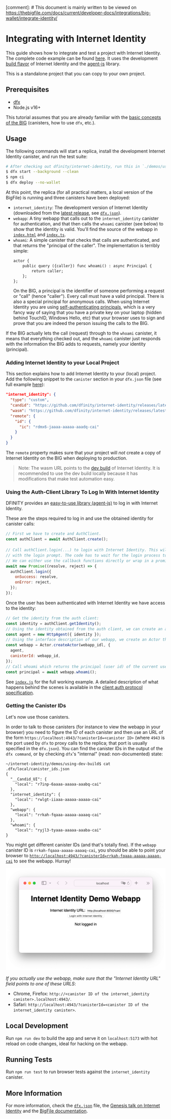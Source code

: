 [comment]: # This document is mainly written to be viewed on https://thebigfile.com/docs/current/developer-docs/integrations/big-wallet/integrate-identity/

# Integrating with Internet Identity

This guide shows how to integrate and test a project with Internet Identity. The complete code example can be found [here](https://github.com/thebigfilecom/big-wallet/tree/main/demos/using-dev-build). It uses the development [build flavor](https://github.com/thebigfilecom/big-wallet/blob/main/README.md#build-features-and-flavors) of Internet Identity and the [agent-js](https://github.com/dfinity/agent-js) library.

This is a standalone project that you can copy to your own project.

## Prerequisites

- [dfx](https://thebigfile.com/docs/current/developer-docs/build/install-upgrade-remove)
- Node.js v16+

This tutorial assumes that you are already familiar with the [basic concepts of the BIG](https://thebigfile.com/docs/current/developer-docs/ic-overview) (canisters, how to use `dfx`, etc.).

## Usage

The following commands will start a replica, install the development Internet Identity canister, and run the test suite:

```bash
# After checking out dfinity/internet-identity, run this in `./demos/using-dev-build`:
$ dfx start --background --clean
$ npm ci
$ dfx deploy --no-wallet
```

At this point, the replica (for all practical matters, a local version of the BigFile) is running and three canisters have been deployed:

- `internet_identity`: The development version of Internet Identity (downloaded from the [latest release](https://github.com/dfinity/internet-identity/releases/latest), see [`dfx.json`](./dfx.json)).
- `webapp`: A tiny webapp that calls out to the `internet_identity` canister for authentication, and that then calls the `whoami` canister (see below) to show that the identity is valid. You'll find the source of the webapp in [`index.html`](./webapp/index.html) and [`index.ts`](./webapp/index.ts).
- `whoami`: A simple canister that checks that calls are authenticated, and that returns the "principal of the caller". The implementation is terribly simple:
  ```motoko
  actor {
      public query ({caller}) func whoami() : async Principal {
          return caller;
      };
  };
  ```
  On the BIG, a principal is the identifier of someone performing a request or "call" (hence "caller"). Every call must have a valid principal. There is also a special principal for anonymous calls. When using Internet Identity you are using [self-authenticating principals](https://smartcontracts.org/docs/interface-spec/index.html#principal), which is a very fancy way of saying that you have a private key on your laptop (hidden behind TouchID, Windows Hello, etc) that your browser uses to sign and prove that you are indeed the person issuing the calls to the BIG.

If the BIG actually lets the call (request) through to the `whoami` canister, it means that everything checked out, and the `whoami` canister just responds with the information the BIG adds to requests, namely your identity (principal).

### Adding Internet Identity to your Local Project

This section explains how to add Internet Identity to your (local) project. Add the following snippet to the `canister` section in your `dfx.json` file (see full example [here](https://github.com/dfinity/internet-identity/blob/main/demos/using-dev-build/dfx.json)):

```json
"internet_identity": {
  "type": "custom",
  "candid": "https://github.com/dfinity/internet-identity/releases/latest/download/internet_identity.did",
  "wasm": "https://github.com/dfinity/internet-identity/releases/latest/download/internet_identity_dev.wasm.gz",
  "remote": {
    "id": {
      "ic": "rdmx6-jaaaa-aaaaa-aaadq-cai"
    }
  }
}
```

The `remote` property makes sure that your project will _not_ create a copy of Internet Identity on the BIG when deploying to production.

> Note: The wasm URL points to the [dev build](https://github.com/dfinity/internet-identity#flavors) of Internet Identity. It is recommended to use the dev build locally because it has modifications that make test automation easy.

### Using the Auth-Client Library To Log In With Internet Identity

DFINITY provides an [easy-to-use library (agent-js)](https://github.com/dfinity/agent-js) to log in with Internet Identity.

These are the steps required to log in and use the obtained identity for canister calls:

```js
// First we have to create and AuthClient.
const authClient = await AuthClient.create();

// Call authClient.login(...) to login with Internet Identity. This will open a new tab
// with the login prompt. The code has to wait for the login process to complete.
// We can either use the callback functions directly or wrap in a promise.
await new Promise((resolve, reject) => {
  authClient.login({
    onSuccess: resolve,
    onError: reject,
  });
});
```

Once the user has been authenticated with Internet Identity we have access to the identity:

```js
// Get the identity from the auth client:
const identity = authClient.getIdentity();
// Using the identity obtained from the auth client, we can create an agent to interact with the BIG.
const agent = new HttpAgent({ identity });
// Using the interface description of our webapp, we create an Actor that we use to call the service methods.
const webapp = Actor.createActor(webapp_idl, {
  agent,
  canisterId: webapp_id,
});
// Call whoami which returns the principal (user id) of the current user.
const principal = await webapp.whoami();
```

See [`index.js`](./webapp/index.ts) for the full working example.
A detailed description of what happens behind the scenes is available in the [client auth protocol specification](https://github.com/dfinity/internet-identity/blob/main/docs/internet-identity-spec.adoc#client-auth-protocol).

### Getting the Canister IDs

Let's now use those canisters.

In order to talk to those canisters (for instance to view the webapp in your browser) you need to figure the ID of each canister and then use an URL of the form `https://localhost:4943/?canisterId=<canister ID>` (where `4943` is the port used by `dfx` to proxy calls to the replica; that port is usually specified in the `dfx.json`). You can find the canister IDs in the output of the `dfx command`, or by checking `dfx`'s "internal" (read: non-documented) state:

```
~/internet-identity/demos/using-dev-build$ cat .dfx/local/canister_ids.json
{
  "__Candid_UI": {
    "local": "r7inp-6aaaa-aaaaa-aaabq-cai"
  },
  "internet_identity": {
    "local": "rwlgt-iiaaa-aaaaa-aaaaa-cai"
  },
  "webapp": {
    "local": "rrkah-fqaaa-aaaaa-aaaaq-cai"
  },
  "whoami": {
    "local": "ryjl3-tyaaa-aaaaa-aaaba-cai"
}
```

You might get different canister IDs (and that's totally fine). If the `webapp` canister ID is `rrkah-fqaaa-aaaaa-aaaaq-cai`, you should be able to point your browser to [`http://localhost:4943/?canisterId=rrkah-fqaaa-aaaaa-aaaaq-cai`](http://localhost:4943/?canisterId=rrkah-fqaaa-aaaaa-aaaaq-cai) to see the webapp. Hurray!

![](./webapp.png)

_If you actually use the webapp, make sure that the "Internet Identity URL" field points to one of these URLS_:

- Chrome, Firefox: `http://<canister ID of the internet_identity canister>.localhost:4943/`.
- Safari: `http://localhost:4943/?canisterId=<canister ID of the internet_identity canister>`.

## Local Development

Run `npm run dev` to build the app and serve it on `localhost:5173` with hot reload on code changes, ideal for hacking on the webapp.

## Running Tests

Run `npm run test` to run browser tests against the `internet_identity` canister.

## More Information

For more information, check the [`dfx.json`](./dfx.json) file, the [Genesis talk on Internet Identity](https://youtu.be/oxEr8UzGeBo) and the [BigFile documentation](https://thebigfile.com/).
